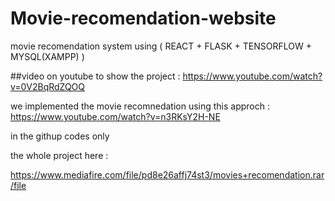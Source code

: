 # Movie-recomendation-website

movie recomendation system using ( REACT + FLASK + TENSORFLOW + MYSQL(XAMPP) )



##video on youtube to show the project : 
https://www.youtube.com/watch?v=0V2BqRdZQOQ




we implemented the movie recomnedation using this approch :
https://www.youtube.com/watch?v=n3RKsY2H-NE


in the githup codes only 


the whole project here :

https://www.mediafire.com/file/pd8e26affj74st3/movies+recomendation.rar/file


